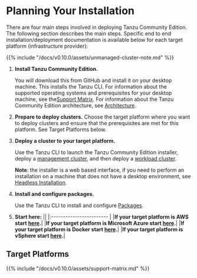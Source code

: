 # Planning Your Installation

There are four main steps involved in deploying Tanzu Community Edition. The following section describes the main steps. Specific end to end installation/deployment documentation is available below for each target platform (infrastructure provider):

{{% include "/docs/v0.10.0/assets/unmanaged-cluster-note.md" %}}

1. **Install Tanzu Community Edition.**

   You will download this from GitHub and install it on your desktop machine. This installs the Tanzu CLI. For information about the supported operating systems and prerequisites for your desktop machine, see the[Support Matrix](support-matrix/#local-client-bootstrap-machine-prerequisites). For information about the Tanzu Community Edition architecture, see [Architecture](architecture).

1. **Prepare to deploy clusters.**
   Choose the target platform where you want to deploy clusters and ensure that the prerequisites are met for this platform. See Target Platforms below.

1. **Deploy a cluster to your target platform.**

   Use the Tanzu CLI to launch the Tanzu Community Edition installer, deploy a [management cluster](glossary/#management-cluster), and then deploy a [workload cluster](glossary/#workload-cluster).

   **Note**: the installer is a web based interface, if you need to perform an installation on a machine that does not have a desktop environment, see [Headless Installation](headless-install).

1. **Install and configure packages.**

   Use the Tanzu CLI to install and configure [Packages](glossary/#package).

1. **Start here:**
   ||
   |:------------------------ |
   |**If your target platform is AWS start [here](aws-intro).**|
   |**If your target platform is Microsoft Azure start [here](azure-intro).**|
   |**If your target platform is Docker start [here](docker-intro).**|
   |**If your target platform is vSphere start [here](vsphere-intro).**|

## Target Platforms

{{% include "/docs/v0.10.0/assets/support-matrix.md" %}}
